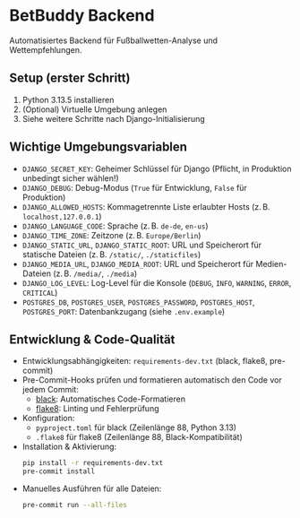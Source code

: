 # BetBuddy Backend

Automatisiertes Backend für Fußballwetten-Analyse und Wettempfehlungen.

## Setup (erster Schritt)

1. Python 3.13.5 installieren
2. (Optional) Virtuelle Umgebung anlegen
3. Siehe weitere Schritte nach Django-Initialisierung 

## Wichtige Umgebungsvariablen

- `DJANGO_SECRET_KEY`: Geheimer Schlüssel für Django (Pflicht, in Produktion unbedingt sicher wählen!)
- `DJANGO_DEBUG`: Debug-Modus (`True` für Entwicklung, `False` für Produktion)
- `DJANGO_ALLOWED_HOSTS`: Kommagetrennte Liste erlaubter Hosts (z. B. `localhost,127.0.0.1`)
- `DJANGO_LANGUAGE_CODE`: Sprache (z. B. `de-de`, `en-us`)
- `DJANGO_TIME_ZONE`: Zeitzone (z. B. `Europe/Berlin`)
- `DJANGO_STATIC_URL`, `DJANGO_STATIC_ROOT`: URL und Speicherort für statische Dateien (z. B. `/static/`, `./staticfiles`)
- `DJANGO_MEDIA_URL`, `DJANGO_MEDIA_ROOT`: URL und Speicherort für Medien-Dateien (z. B. `/media/`, `./media`)
- `DJANGO_LOG_LEVEL`: Log-Level für die Konsole (`DEBUG`, `INFO`, `WARNING`, `ERROR`, `CRITICAL`)
- `POSTGRES_DB`, `POSTGRES_USER`, `POSTGRES_PASSWORD`, `POSTGRES_HOST`, `POSTGRES_PORT`: Datenbankzugang (siehe `.env.example`)

## Entwicklung & Code-Qualität

- Entwicklungsabhängigkeiten: `requirements-dev.txt` (black, flake8, pre-commit)
- Pre-Commit-Hooks prüfen und formatieren automatisch den Code vor jedem Commit:
  - [black](https://black.readthedocs.io/): Automatisches Code-Formatieren
  - [flake8](https://flake8.pycqa.org/): Linting und Fehlerprüfung
- Konfiguration:
  - `pyproject.toml` für black (Zeilenlänge 88, Python 3.13)
  - `.flake8` für flake8 (Zeilenlänge 88, Black-Kompatibilität)
- Installation & Aktivierung:
  ```bash
  pip install -r requirements-dev.txt
  pre-commit install
  ```
- Manuelles Ausführen für alle Dateien:
  ```bash
  pre-commit run --all-files
  ``` 
